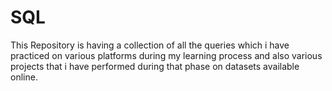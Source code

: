 # SQL
This Repository is having a collection of 
all the queries which i have practiced on various platforms 
during my learning process and 
also various projects that i have performed 
during that phase on datasets available online.
